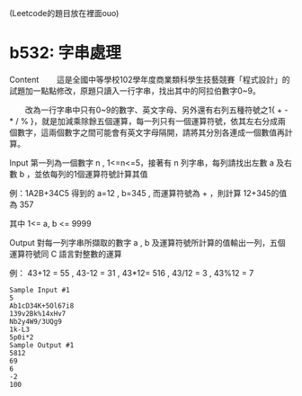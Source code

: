 (Leetcode的題目放在裡面ouo)
# b532: 字串處理
Content
　　這是全國中等學校102學年度商業類科學生技藝競賽「程式設計」的試題加一點點修改，原題只讀入一行字串，找出其中的阿拉伯數字0~9。

　　改為一行字串中只有0~9的數字、英文字母、另外還有右列五種符號之1{ +  -  *  /  % }，就是加減乘除餘五個運算，每一列只有一個運算符號，依其左右分成兩個數字，這兩個數字之間可能會有英文字母隔開，請將其分別各連成一個數值再計算。

 

Input
第一列為一個數字 n , 1<=n<=5，接著有 n 列字串，每列請找出左數 a 及右數 b ，並依每列的1個運算符號計算其值

例：1A2B+34C5 得到的 a=12 , b=345 , 而運算符號為 + ，則計算 12+345的值為 357

其中 1<= a, b <= 9999

Output
對每一列字串所擷取的數字 a , b 及運算符號所計算的值輸出一列，五個運算符號同 C 語言對整數的運算

例： 43+12 = 55 , 43-12 = 31 , 43*12= 516 , 43/12 = 3 , 43%12 = 7
```
Sample Input #1
5
Ab1cD34K+5Ol67i8
139v2Bk%14xHv7
Nb2y4W9/3UQg9
1k-L3
5p0i*2
Sample Output #1
5812
69
6
-2
100
```
